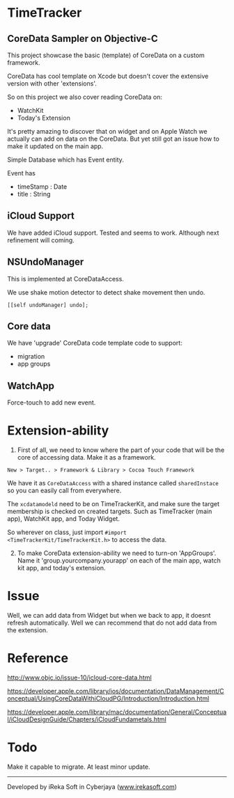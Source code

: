 # TimeTracker
## CoreData Sampler on Objective-C

This project showcase the basic (template) of CoreData on a custom framework. 

CoreData has cool template on Xcode but doesn't cover the extensive version with other 'extensions'. 

So on this project we also cover reading CoreData on:

* WatchKit
* Today's Extension

It's pretty amazing to discover that on widget and on Apple Watch we actually can add on data on the CoreData. But yet still got an issue how to make it updated on the main app.

Simple Database which has Event entity. 

Event has 

* timeStamp : Date
* title : String

## iCloud Support 

We have added iCloud support. Tested and seems to work. Although next refinement will coming.

## NSUndoManager

This is implemented at CoreDataAccess. 

We use shake motion detector to detect shake movement then undo.

`[[self undoManager] undo];`

## Core data

We have 'upgrade' CoreData code template code to support: 
* migration
* app groups

## WatchApp

Force-touch to add new event.

# Extension-ability

1. First of all, we need to know where the part of your code that will be the core of accessing data. Make it as a framework.

`New > Target.. > Framework & Library > Cocoa Touch Framework`

We have it as `CoreDataAccess` with a shared instance called `sharedInstace` so you can easily call from everywhere. 

The `xcdatamodeld` need to be on TimeTrackerKit, and make sure the target membership is checked on created targets. Such as TimeTracker (main app), WatchKit app, and Today Widget.

So wherever on class, just import `#import <TimeTrackerKit/TimeTrackerKit.h>` to access the data.

2. To make CoreData extension-ability we need to turn-on 'AppGroups'. Name it 'group.yourcompany.yourapp' on each of the main app, watch kit app, and today's extension.

# Issue

Well, we can add data from Widget but when we back to app, it doesnt refresh automatically. Well we can recommend that do not add data from the extension. 


# Reference

http://www.objc.io/issue-10/icloud-core-data.html

https://developer.apple.com/library/ios/documentation/DataManagement/Conceptual/UsingCoreDataWithiCloudPG/Introduction/Introduction.html

https://developer.apple.com/library/mac/documentation/General/Conceptual/iCloudDesignGuide/Chapters/iCloudFundametals.html

# Todo

Make it capable to migrate. At least minor update.

---------

Developed by iReka Soft in Cyberjaya (www.irekasoft.com)
